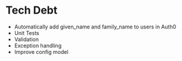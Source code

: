 ﻿# Tech Debt

- Automatically add given_name and family_name to users in Auth0
- Unit Tests
- Validation
- Exception handling
- Improve config model